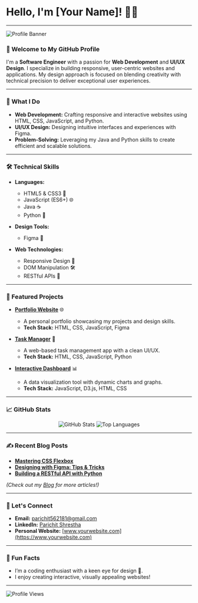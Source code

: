 # Hello, I'm [Your Name]! 👩‍💻

---

![Profile Banner](https://user-images.githubusercontent.com/Stha-Parichit/banner.jpg) <!-- Add a custom banner image or link -->

### 👋 Welcome to My GitHub Profile

I'm a **Software Engineer** with a passion for **Web Development** and **UI/UX Design**. I specialize in building responsive, user-centric websites and applications. My design approach is focused on blending creativity with technical precision to deliver exceptional user experiences.

---

### 🚀 What I Do

- **Web Development:** Crafting responsive and interactive websites using HTML, CSS, JavaScript, and Python.
- **UI/UX Design:** Designing intuitive interfaces and experiences with Figma.
- **Problem-Solving:** Leveraging my Java and Python skills to create efficient and scalable solutions.

---

### 🛠️ Technical Skills

- **Languages:** 
  - HTML5 & CSS3 🎨 
  - JavaScript (ES6+) 🌐 
  - Java ☕ 
  - Python 🐍 

- **Design Tools:** 
  - Figma 🎨 

- **Web Technologies:** 
  - Responsive Design 📱 
  - DOM Manipulation 🛠️ 
  - RESTful APIs 🔗

---

### 🌟 Featured Projects

- **[Portfolio Website](https://github.com/Stha-Parichit/portfolio-website)** 🌐
  - A personal portfolio showcasing my projects and design skills.
  - **Tech Stack:** HTML, CSS, JavaScript, Figma
  
- **[Task Manager](https://github.com/Stha-Parichit/task-manager)** 📝
  - A web-based task management app with a clean UI/UX.
  - **Tech Stack:** HTML, CSS, JavaScript, Python

- **[Interactive Dashboard](https://github.com/Stha-Parichit/interactive-dashboard)** 📊
  - A data visualization tool with dynamic charts and graphs.
  - **Tech Stack:** JavaScript, D3.js, HTML, CSS

---

### 📈 GitHub Stats

<div align="center">
  <img src="https://github-readme-stats.vercel.app/api?username=your-username&show_icons=true&theme=radical" alt="GitHub Stats" />
  <img src="https://github-readme-stats.vercel.app/api/top-langs/?username=your-username&layout=compact&theme=radical" alt="Top Languages" />
</div>

---

### ✍️ Recent Blog Posts

- **[Mastering CSS Flexbox](https://medium.com/@Stha-Parichit/mastering-css-flexbox)**
- **[Designing with Figma: Tips & Tricks](https://medium.com/@Stha-Parichit/designing-with-figma-tips-tricks)**
- **[Building a RESTful API with Python](https://medium.com/@Stha-Parichit/building-a-restful-api-with-python)**

*(Check out my [Blog](https://medium.com/@your-username) for more articles!)*

---

### 🤝 Let's Connect

- **Email:** [parichit562181@gmail.com](mailto:your.email@example.com)
- **LinkedIn:** [Parichit Shrestha](https://linkedin.com/in/yourname)
- **Personal Website:** [www.yourwebsite.com](https://www.yourwebsite.com)

---

### 🎯 Fun Facts

- I’m a coding enthusiast with a keen eye for design 🎨.
- I enjoy creating interactive, visually appealing websites!

---

![Profile Views](https://komarev.com/ghpvc/?username=Stha-Parichit&color=brightgreen)

